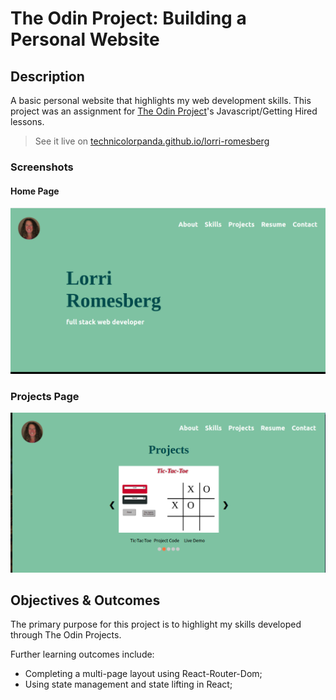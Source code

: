 # The Odin Project: Building a Personal Website

## Description

A basic personal website that highlights my web development skills. This project was an assignment for [The Odin Project](https://www.theodinproject.com/paths/full-stack-javascript/courses/getting-hired/lessons/building-your-personal-website)'s Javascript/Getting Hired lessons.

> See it live on [technicolorpanda.github.io/lorri-romesberg](https://technicolorpanda.github.io/lorri-romesberg/)

### Screenshots

#### Home Page
![image](https://github.com/TechnicolorPanda/lorri-romesberg/blob/main/public/images/home.png?raw=true)

### Projects Page
![image](https://github.com/TechnicolorPanda/lorri-romesberg/blob/main/public/images/projects.png?raw=true)

## Objectives & Outcomes

The primary purpose for this project is to highlight my skills developed through The Odin Projects.

Further learning outcomes include:
- Completing a multi-page layout using React-Router-Dom;
- Using state management and state lifting in React;

